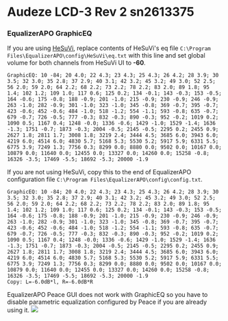 # Audeze LCD-3 Rev 2 sn2613375
### EqualizerAPO GraphicEQ
If you are using [HeSuVi](https://sourceforge.net/projects/hesuvi/), replace contents of HeSuVi's eq file `C:\Program Files\EqualizerAPO\config\HeSuVi\eq.txt` with this line and set global volume for both channels from HeSuVi UI to **-60**.
```
GraphicEQ: 10 -84; 20 4.0; 22 4.3; 23 4.3; 25 4.3; 26 4.2; 28 3.9; 30 3.5; 32 3.0; 35 2.8; 37 2.9; 40 3.1; 42 3.2; 45 3.2; 49 3.0; 52 2.5; 56 2.0; 59 2.0; 64 2.2; 68 2.2; 73 2.2; 78 2.2; 83 2.0; 89 1.8; 95 1.4; 102 1.2; 109 1.0; 117 0.6; 125 0.2; 134 -0.1; 143 -0.3; 153 -0.5; 164 -0.6; 175 -0.8; 188 -0.9; 201 -1.0; 215 -0.9; 230 -0.9; 246 -0.9; 263 -1.0; 282 -0.9; 301 -1.0; 323 -1.0; 345 -0.8; 369 -0.7; 395 -0.7; 423 -0.6; 452 -0.6; 484 -1.0; 518 -1.2; 554 -1.1; 593 -0.8; 635 -0.7; 679 -0.7; 726 -0.5; 777 -0.3; 832 -0.3; 890 -0.3; 952 -0.2; 1019 0.2; 1090 0.5; 1167 0.4; 1248 -0.0; 1336 -0.6; 1429 -1.0; 1529 -1.4; 1636 -1.3; 1751 -0.7; 1873 -0.3; 2004 -0.5; 2145 -0.5; 2295 0.2; 2455 0.9; 2627 1.8; 2811 1.7; 3008 1.8; 3219 2.4; 3444 4.5; 3685 6.0; 3943 6.0; 4219 6.0; 4514 6.0; 4830 5.7; 5168 5.3; 5530 5.2; 5917 5.9; 6331 5.5; 6775 3.9; 7249 1.3; 7756 0.3; 8299 0.0; 8880 0.0; 9502 0.0; 10167 0.0; 10879 0.0; 11640 0.0; 12455 0.0; 13327 0.0; 14260 0.0; 15258 -0.8; 16326 -3.5; 17469 -5.5; 18692 -5.3; 20000 -1.9
```
If you are not using HeSuVi, copy this to the end of EqualizerAPO configuration file `C:\Program Files\EqualizerAPO\config\config.txt`.
```
GraphicEQ: 10 -84; 20 4.0; 22 4.3; 23 4.3; 25 4.3; 26 4.2; 28 3.9; 30 3.5; 32 3.0; 35 2.8; 37 2.9; 40 3.1; 42 3.2; 45 3.2; 49 3.0; 52 2.5; 56 2.0; 59 2.0; 64 2.2; 68 2.2; 73 2.2; 78 2.2; 83 2.0; 89 1.8; 95 1.4; 102 1.2; 109 1.0; 117 0.6; 125 0.2; 134 -0.1; 143 -0.3; 153 -0.5; 164 -0.6; 175 -0.8; 188 -0.9; 201 -1.0; 215 -0.9; 230 -0.9; 246 -0.9; 263 -1.0; 282 -0.9; 301 -1.0; 323 -1.0; 345 -0.8; 369 -0.7; 395 -0.7; 423 -0.6; 452 -0.6; 484 -1.0; 518 -1.2; 554 -1.1; 593 -0.8; 635 -0.7; 679 -0.7; 726 -0.5; 777 -0.3; 832 -0.3; 890 -0.3; 952 -0.2; 1019 0.2; 1090 0.5; 1167 0.4; 1248 -0.0; 1336 -0.6; 1429 -1.0; 1529 -1.4; 1636 -1.3; 1751 -0.7; 1873 -0.3; 2004 -0.5; 2145 -0.5; 2295 0.2; 2455 0.9; 2627 1.8; 2811 1.7; 3008 1.8; 3219 2.4; 3444 4.5; 3685 6.0; 3943 6.0; 4219 6.0; 4514 6.0; 4830 5.7; 5168 5.3; 5530 5.2; 5917 5.9; 6331 5.5; 6775 3.9; 7249 1.3; 7756 0.3; 8299 0.0; 8880 0.0; 9502 0.0; 10167 0.0; 10879 0.0; 11640 0.0; 12455 0.0; 13327 0.0; 14260 0.0; 15258 -0.8; 16326 -3.5; 17469 -5.5; 18692 -5.3; 20000 -1.9
Copy: L=-6.0dB*l, R=-6.0dB*R
```
EqualizerAPO Peace GUI does not work with GraphicEQ so you have to disable parametric equalization configured by Peace if you are already using it.
![](https://raw.githubusercontent.com/jaakkopasanen/AutoEq/master/results/SBAF-Serious/innerfidelity/onear/Audeze%20LCD-3%20Rev%202%20sn2613375/Audeze%20LCD-3%20Rev%202%20sn2613375.png)
